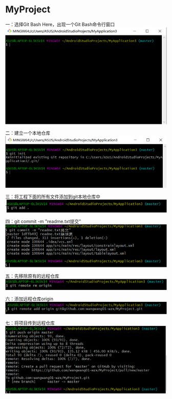 # MyProject
一：选择Git Bash Here，出现一个Git Bash命令行窗口
![image](https://github.com/wangwang01-wzx/MyProject/blob/master/image-20201005231127801.png)

二：建立一个本地仓库
![image](https://github.com/wangwang01-wzx/MyProject/blob/master/image-20201005231227393.png)

三：将工程下面的所有文件添加到git本地仓库中
![image](https://github.com/wangwang01-wzx/MyProject/blob/master/image-20201005231426061.png)

四：git commit -m "readme.txt提交"
![image](https://github.com/wangwang01-wzx/MyProject/blob/master/image-20201005231544481.png)

五：先移除原有的远程仓库
![image](https://github.com/wangwang01-wzx/MyProject/blob/master/image-20201005232413434.png)

六：添加远程仓库origin
![image](https://github.com/wangwang01-wzx/MyProject/blob/master/image-20201005232441229.png)

七：将项目传到远程仓库
![image](https://github.com/wangwang01-wzx/MyProject/blob/master/image-20201005232639877.png)




